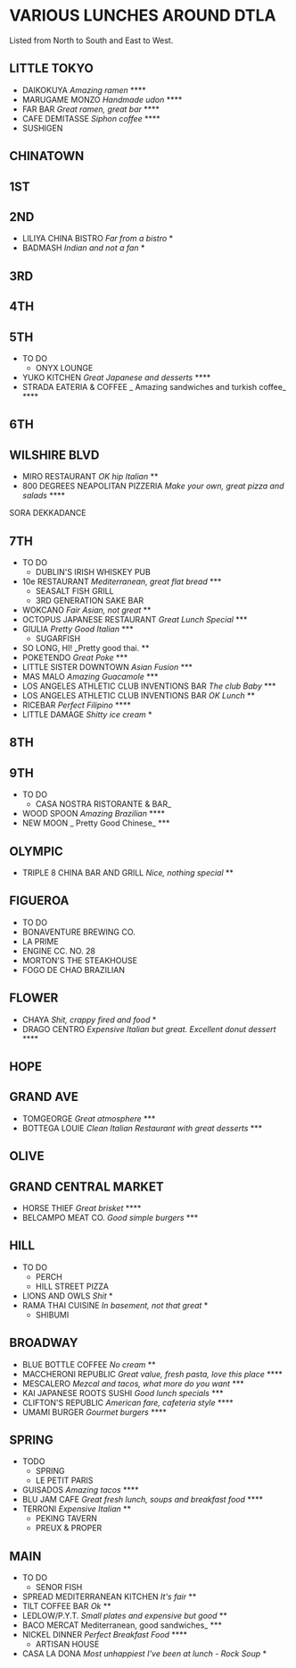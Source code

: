 # VARIOUS LUNCHES AROUND DTLA

Listed from North to South and East to West.

## LITTLE TOKYO

* DAIKOKUYA _Amazing ramen_ ****
* MARUGAME MONZO _Handmade udon_ ****
* FAR BAR _Great ramen, great bar_ ****
* CAFE DEMITASSE _Siphon coffee_ ****
* SUSHIGEN

## CHINATOWN

## 1ST

## 2ND

* LILIYA CHINA BISTRO _Far from a bistro_ *
* BADMASH _Indian and not a fan_ *

## 3RD

## 4TH

## 5TH

* TO DO
  * ONYX LOUNGE
* YUKO KITCHEN _Great Japanese and desserts_ ****
* STRADA EATERIA & COFFEE _ Amazing sandwiches and turkish coffee_ ****


## 6TH

## WILSHIRE BLVD

* MIRO RESTAURANT _OK hip Italian_ **
* 800 DEGREES NEAPOLITAN PIZZERIA _Make your own, great pizza and salads_ ****

SORA
DEKKADANCE

## 7TH

* TO DO
  * DUBLIN'S IRISH WHISKEY PUB
* 10e RESTAURANT _Mediterranean, great flat bread_ ***
  * SEASALT FISH GRILL
  * 3RD GENERATION SAKE BAR
* WOKCANO _Fair Asian, not great_ **
* OCTOPUS JAPANESE RESTAURANT _Great Lunch Special_ ***
* GIULIA _Pretty Good Italian_ ***
  * SUGARFISH
* SO LONG, HI! _Pretty good thai. **
* POKETENDO _Great Poke_ ***
* LITTLE SISTER DOWNTOWN _Asian Fusion_ ***
* MAS MALO _Amazing Guacamole_ ***
* LOS ANGELES ATHLETIC CLUB INVENTIONS BAR _The club Baby_ ***
* LOS ANGELES ATHLETIC CLUB INVENTIONS BAR _OK Lunch_ **
* RICEBAR _Perfect Filipino_ ****
* LITTLE DAMAGE _Shitty ice cream_ *


## 8TH

## 9TH

* TO DO
  * CASA NOSTRA RISTORANTE & BAR_
* WOOD SPOON _Amazing Brazilian_ ****
* NEW MOON _ Pretty Good Chinese_ ***

## OLYMPIC

* TRIPLE 8 CHINA BAR AND GRILL _Nice, nothing special_ **

## FIGUEROA

* TO DO
* BONAVENTURE BREWING CO.
* LA PRIME
* ENGINE CC. NO. 28
* MORTON'S THE STEAKHOUSE
* FOGO DE CHAO BRAZILIAN

## FLOWER

* CHAYA _Shit, crappy fired and food_ *
* DRAGO CENTRO _Expensive Italian but great.  Excellent donut dessert_ ****


## HOPE

## GRAND AVE

* TOMGEORGE _Great atmosphere_ ***
* BOTTEGA LOUIE _Clean Italian Restaurant with great desserts_ ***

## OLIVE

## GRAND CENTRAL MARKET

* HORSE THIEF _Great brisket_ ****
* BELCAMPO MEAT CO. _Good simple burgers_ ***

## HILL

* TO DO
  * PERCH
  * HILL STREET PIZZA
* LIONS AND OWLS _Shit_ *
* RAMA THAI CUISINE _In basement, not that great_ *
  * SHIBUMI


## BROADWAY

* BLUE BOTTLE COFFEE _No cream_ **
* MACCHERONI REPUBLIC _Great value, fresh pasta, love this place_ ****
* MESCALERO _Mezcal and tacos, what more do you want_ ***
* KAI JAPANESE ROOTS SUSHI _Good lunch specials_ ***
* CLIFTON'S REPUBLIC _American fare, cafeteria style_ ****
* UMAMI BURGER _Gourmet burgers_ ****

## SPRING

* TODO
  * SPRING
  * LE PETIT PARIS
* GUISADOS _Amazing tacos_ ****
* BLU JAM CAFE _Great fresh lunch, soups and breakfast food_ ****
* TERRONI _Expensive Italian_ **
  * PEKING TAVERN
  * PREUX & PROPER

## MAIN

* TO DO
  * SENOR FISH
* SPREAD MEDITERRANEAN KITCHEN _It's fair_ **
* TILT COFFEE BAR _Ok_ **
* LEDLOW/P.Y.T. _Small plates and expensive but good_ **
* BACO MERCAT Mediterranean, good sandwiches_ ***
* NICKEL DINNER _Perfect Breakfast Food_ ****
  * ARTISAN HOUSE
* CASA LA DONA _Most unhappiest I've been at lunch - Rock Soup_ *
